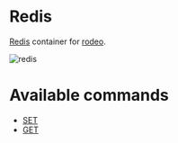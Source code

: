# Redis

[Redis](http://redis.io/) container for [rodeo](https://github.com/otiai10/rodeo).

![redis](https://pbs.twimg.com/media/BnlH7vlIQAAbv9Q.png)

# Available commands

- [SET](http://redis.io/commands/set)
- [GET](http://redis.io/commands/get)
